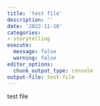 ```yaml
---
title: 'test file'
description: ''
date: '2022-11-10'
categories: 
- storytelling
execute: 
  message: false
  warning: false
editor_options: 
  chunk_output_type: console
output-file: test-file
---
```


test file
